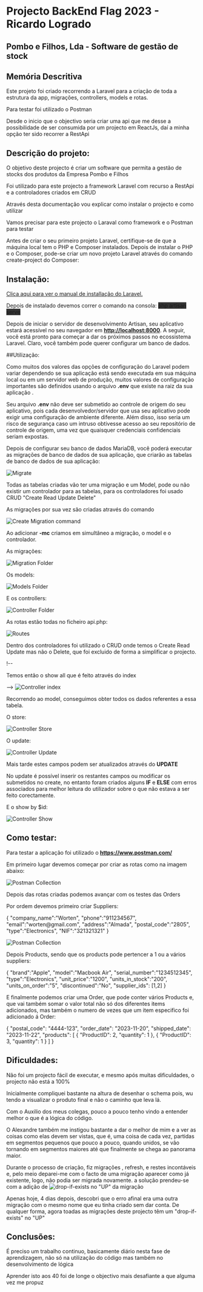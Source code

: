 <h1>Projecto BackEnd Flag 2023 - Ricardo Logrado</h1>
<h2>Pombo e Filhos, Lda - Software de gestão de stock</h2>

## Memória Descritiva

<p>Este projeto foi criado recorrendo a Laravel para a criação de toda a estrutura da app, migrações, controllers, models e rotas.</p>
<p>Para testar foi utilizado o Postman</p>
<p>Desde o inicio que o objectivo seria criar uma api que me desse a possibilidade de ser consumida por um projecto em ReactJs, daí a minha opção ter sido recorrer a RestApi </p>

## Descrição do projeto:

<p>O objetivo deste projecto é criar um software que permita a gestão de stocks dos produtos da Empresa Pombo e Filhos</p>
<p>Foi utilizado para este projecto a framework Laravel com recurso a RestApi e a controladores criados em CRUD</p>

<p>Através desta documentação vou explicar como instalar o projecto e como utilizar</p>
<p>Vamos precisar para este projecto o Laraval como framework e o Postman para testar</p>
<p>Antes de criar o seu primeiro projeto Laravel, certifique-se de que a máquina local tem o PHP e Composer instalados.
 Depois de instalar o PHP e o Composer, pode-se criar um novo projeto Laravel através do comando create-project do Composer:</p>

## Instalação:

<a href="https://laravel.com/docs/10.x/installation" target="_blank" rel="">Clica aqui para ver o manual de installação do Laravel.</a>

<p>Depois de instalado devemos correr o comando na consola:
    <span style="background-color: #333 ;">php artisan serve</span>
</p>
<p>Depois de iniciar o servidor de desenvolvimento Artisan, seu aplicativo estará acessível no seu navegador em <strong><a href="http://localhost:8000" target="_blank">http://localhost:8000</a></strong>. A seguir, você está pronto para começar a dar os próximos passos no ecossistema Laravel. Claro, você também pode querer configurar um banco de dados.</p>

##Utilização:

<p>Como muitos dos valores das opções de configuração do Laravel podem variar dependendo se sua aplicação está sendo executada em sua máquina local ou em um servidor web de produção, muitos valores de configuração importantes são definidos usando o arquivo <strong>.env</strong> que existe na raiz da sua aplicação .</p>

<p>Seu arquivo <strong>.env</strong> não deve ser submetido ao controle de origem do seu aplicativo, pois cada desenvolvedor/servidor que usa seu aplicativo pode exigir uma configuração de ambiente diferente. Além disso, isso seria um risco de segurança caso um intruso obtivesse acesso ao seu repositório de controle de origem, uma vez que quaisquer credenciais confidenciais seriam expostas.</p>

<p>Depois de configurar seu banco de dados MariaDB, você poderá executar as migrações de banco de dados de sua aplicação, que criarão as tabelas de banco de dados de sua aplicação:</p>
<img src="./public/assets/img/php migrate.png" alt="Migrate">

<p>Todas as tabelas criadas vão ter uma migração e um Model, pode ou não existir um controlador para as tabelas, para os controladores foi usado CRUD "Create Read Update Delete"</p>
<p>As migrações por sua vez são criadas através do comando</p>
<img src="./public/assets/img/create-mc.png" alt="Create Migration command">
<p>Ao adicionar <strong>-mc</strong> criamos em simultâneo a migração, o model e o controlador.</p>
<p>As migrações:</p>
<img src="./public/assets/img/migracoes.png" alt="Migration Folder">
<p>Os models:</p>
<img src="./public/assets/img/modelsfolder.png" alt="Models Folder">
<p>E os controllers:</p>
<img src="./public/assets/img/controllersfolder.png" alt="Controller Folder">

<p>As rotas estão todas no ficheiro api.php:</p>
<img src="./public/assets/img/rotas.png" alt="Routes">

<p>Dentro dos controladores foi utilizado o CRUD onde temos o Create Read Update mas não o Delete, que foi excluido de forma a simplificar o projecto.</p>

!-- <p>Temos então o show all que é feito através do index</p> -->
<img src="./public/assets/img/index.png" alt="Controller index">

<p>Recorrendo ao model, conseguimos obter todos os dados referentes a essa tabela.</p>

<p>O store:</p>
<img src="./public/assets/img/create-store.png" alt="Controller Store">

<p>O update:</p>
<img src="./public/assets/img/create-update.png" alt="Controller Update">
<p>Mais tarde estes campos podem ser atualizados através do <strong>UPDATE</strong></p>
<p>No update é possível inserir os restantes campos ou modificar os submetidos no create, no entanto foram criados alguns <strong>IF</strong> e <strong>ELSE</strong> com erros associados para melhor leitura do utilizador sobre o que não estava a ser feito corectamente.</p>

<p>E o show by $id:</p>
<img src="./public/assets/img/create-show.png" alt="Controller Show">

## Como testar:

<p>Para testar a aplicação foi utilizado o <strong><a href="https://www.postman.com/" target="_blank">https://www.postman.com/</a></strong></p>
<p>Em primeiro lugar devemos começar por criar as rotas como na imagem abaixo:</p>
<img src="./public/assets/img/postman-collection.png" alt="Postman Collection">
<p>Depois das rotas criadas podemos avançar com os testes das Orders</p>
<p>Por ordem devemos primeiro criar Suppliers:</p>
<p>{
    "company_name":"Worten",
    "phone":"911234567",
    "email":"worten@gmail.com",
    "address":"Almada",
    "postal_code":"2805",
    "type":"Electronics",
    "NIF":"321321321"
  }
</p>
<img src="./public/assets/img/postman-collection.png" alt="Postman Collection">
<p>Depois Products, sendo que os products pode pertencer a 1 ou a vários suppliers:</p>
<div>{
    "brand":"Apple",
    "model":"Macbook Air",
    "serial_number":"1234512345",
    "type":"Electronics",
    "unit_price":"1200",
    "units_in_stock":"200",
    "units_on_order":"5",
    "discontinued":"No",
    "supplier_ids": [1,2]
  }
</div>
<p>E finalmente podemos criar uma Order, que pode conter vários Products e, que vai também somar o valor total não só dos diferentes items adicionados, mas também o numero de vezes que um item especifico foi adicionado á Order:</p>
<p>{
    "postal_code": "4444-123",
    "order_date": "2023-11-20",
    "shipped_date": "2023-11-22",
    "products": [
        {
            "ProductID": 2,
            "quantity": 1
        },
        {
            "ProductID": 3,
            "quantity": 1
        }
    ]
  }
</p>

## Dificuldades:

<p>Não foi um projecto fácil de executar, e mesmo após muitas dificuldades, o projecto não está a 100%</p>
<p>Inicialmente compliquei bastante na altura de desenhar o schema pois, wu tendo a visualizar o produto final e não o caminho que leva lá.</p>
<p>Com o Auxilio dos meus colegas, pouco a pouco tenho vindo a entender melhor o que é a lógica do código.</p>
<p>O Alexandre também me instigou bastante a dar o melhor de mim e a ver as coisas como elas devem ser vistas, que é, uma coisa de cada vez, partidas em segmentos pequenos que pouco a pouco, quando unidos, se vão tornando em segmentos maiores até que finalmente se chega ao panorama maior.</p>
<p>Durante o processo de criação, fiz migrações , refresh, e restes incontáveis e, pelo meio deparei-me com o facto de uma migração aparecer como já existente, logo, não podia ser migrada novamente. a solução prendeu-se com a adição de <img src="./public/assets/img/drop-if-exists.png" alt="drop-if-exists"> no "UP" da migração</p>
<p>Apenas hoje, 4 dias depois, descobri que o erro afinal era uma outra migração com o mesmo nome que eu tinha criado sem dar conta. De qualquer forma, agora toadas as migrações deste projecto têm um "drop-if-exists" no "UP"</p>

## Conclusões:

<p>É preciso um trabalho continuo, basicamente diário nesta fase de aprendizagem, não só na utilização do código mas também no desenvolvimento de lógica</p>
<p>Aprender isto aos 40 foi de longe o objectivo mais desafiante a que alguma vez me propuz</p>
